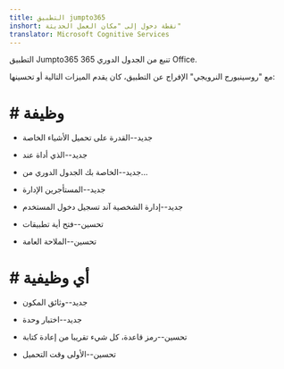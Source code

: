 ```yaml
---
title: التطبيق jumpto365
inshort: نقطة دخول إلى "مكان العمل الحديثة"
translator: Microsoft Cognitive Services
---
```



التطبيق Jumpto365 تنبع من الجدول الدوري 365 Office. 

مع "روسينبورج النرويجي" الإفراج عن التطبيق، كان يقدم الميزات التالية أو تحسينها:

# # وظيفة

* جديد--القدرة على تحميل الأشياء الخاصة

* جديد--الذي أداة عند

* جديد--الخاصة بك الجدول الدوري من...

* جديد--المستأجرين الإدارة

* جديد--إدارة الشخصية آند تسجيل دخول المستخدم

* تحسين--فتح أية تطبيقات

* تحسين--الملاحة العامة

# # أي وظيفية

* جديد--وثائق المكون

* جديد--اختبار وحدة

* تحسين--رمز قاعدة، كل شيء تقريبا من إعادة كتابة

* تحسين--الأولى وقت التحميل




